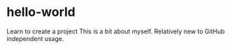 # hello-world
Learn to create a project
This is a bit about myself.  Relatively new to GitHub independent usage.
